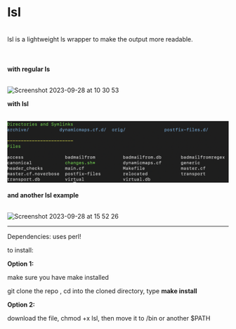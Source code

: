 # lsl
<br>
lsl is a lightweight ls wrapper to make the output more readable.
<br>
<br>
<br>
<br>
<b>with regular ls</b>
<br>
<br>

![Screenshot 2023-09-28 at 10 30 53](https://github.com/nightintoxicated/lsl/assets/50459012/6f4e9c90-32f3-4bd0-b62b-27a5c288b913)

<b>with lsl</b>
<br>
<br>

![a](https://github.com/nightintoxicated/lsl/blob/main/Screenshot%202024-02-27%20at%2011.06.21.png)
<br>
<br>
<b> and another lsl example </b>
<br>
<br>

![Screenshot 2023-09-28 at 15 52 26](https://github.com/nightintoxicated/lsl/assets/50459012/b76ae4bf-9760-4f64-b330-7180cbfd7103)


------------

Dependencies: uses perl!


to install:

<b>Option 1:</b>

make sure you have make installed

git clone the repo , cd into the cloned directory, type <b>make install</b>


<b>Option 2:</b>

download the file, chmod +x lsl, then move it to /bin or another $PATH


